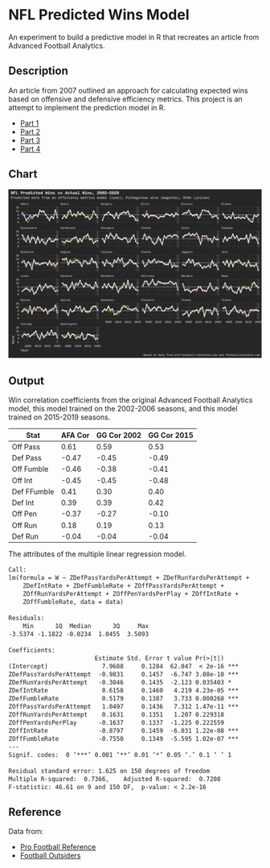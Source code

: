 # NFL Predicted Wins Model

An experiment to build a predictive model in R that recreates an article from Advanced Football Analytics.

## Description

An article from 2007 outlined an approach for calculating expected wins based on offensive and defensive efficiency metrics. This project is an attempt to implement the prediction model in R.

- [Part 1](http://archive.advancedfootballanalytics.com/2007/07/what-makes-teams-win-part-1.html)
- [Part 2](http://archive.advancedfootballanalytics.com/2007/07/what-makes-teams-win-2.html)
- [Part 3](http://archive.advancedfootballanalytics.com/2007/07/what-makes-teams-win-3.html)
- [Part 4](http://archive.advancedfootballanalytics.com/2007/07/what-makes-teams-win-4.html)

## Chart

![Predicted vs Actual Wins](out/wins.webp)

## Output

Win correlation coefficients from the original Advanced Football Analytics model, this model trained on the 2002-2006 seasons, and this model trained on 2015-2019 seasons.

| Stat        | AFA Cor | GG Cor 2002 | GG Cor 2015 |
| ----------- | ------- | ----------- | ----------- |
| Off Pass    | 0.61    | 0.59        | 0.53        |
| Def Pass    | -0.47   | -0.45       | -0.49       |
| Off Fumble  | -0.46   | -0.38       | -0.41       |
| Off Int     | -0.45   | -0.45       | -0.48       |
| Def FFumble | 0.41    | 0.30        | 0.40        |
| Def Int     | 0.39    | 0.39        | 0.42        |
| Off Pen     | -0.37   | -0.27       | -0.10       |
| Off Run     | 0.18    | 0.19        | 0.13        |
| Def Run     | -0.04   | -0.04       | -0.04       |

The attributes of the multiple linear regression model.

```
Call:
lm(formula = W ~ ZDefPassYardsPerAttempt + ZDefRunYardsPerAttempt +
    ZDefIntRate + ZDefFumbleRate + ZOffPassYardsPerAttempt +
    ZOffRunYardsPerAttempt + ZOffPenYardsPerPlay + ZOffIntRate +
    ZOffFumbleRate, data = data)

Residuals:
    Min      1Q  Median      3Q     Max
-3.5374 -1.1822 -0.0234  1.0455  3.5093

Coefficients:
                        Estimate Std. Error t value Pr(>|t|)
(Intercept)               7.9688     0.1284  62.047  < 2e-16 ***
ZDefPassYardsPerAttempt  -0.9831     0.1457  -6.747 3.08e-10 ***
ZDefRunYardsPerAttempt   -0.3046     0.1435  -2.123 0.035403 *
ZDefIntRate               0.6158     0.1460   4.219 4.23e-05 ***
ZDefFumbleRate            0.5179     0.1387   3.733 0.000268 ***
ZOffPassYardsPerAttempt   1.0497     0.1436   7.312 1.47e-11 ***
ZOffRunYardsPerAttempt    0.1631     0.1351   1.207 0.229318
ZOffPenYardsPerPlay      -0.1637     0.1337  -1.225 0.222559
ZOffIntRate              -0.8797     0.1459  -6.031 1.22e-08 ***
ZOffFumbleRate           -0.7550     0.1349  -5.595 1.02e-07 ***
---
Signif. codes:  0 ‘***’ 0.001 ‘**’ 0.01 ‘*’ 0.05 ‘.’ 0.1 ‘ ’ 1

Residual standard error: 1.625 on 150 degrees of freedom
Multiple R-squared:  0.7366,	Adjusted R-squared:  0.7208
F-statistic: 46.61 on 9 and 150 DF,  p-value: < 2.2e-16
```

## Reference

Data from:

- [Pro Football Reference](https://www.pro-football-reference.com/)
- [Football Outsiders](https://www.footballoutsiders.com)
